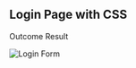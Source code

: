 
## Login Page with CSS

Outcome Result

![Login Form](https://user-images.githubusercontent.com/74645302/182020709-0c78d405-f209-4397-a823-d3297d99bf9f.png)
